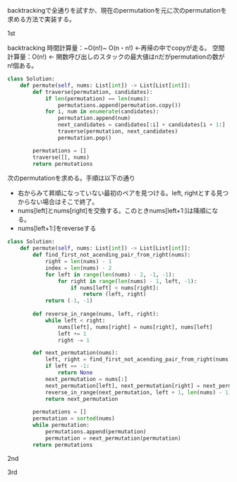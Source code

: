 backtrackingで全通りを試すか、現在のpermutationを元に次のpermutationを求める方法で実装する。

1st

backtracking
時間計算量：~O(n!)~ O(n・n!) ←再帰の中でcopyが走る。
空間計算量：O(n!) ← 関数呼び出しのスタックの最大値はnだがpermutationの数がn!個ある。

```python
class Solution:
    def permute(self, nums: List[int]) -> List[List[int]]:
        def traverse(permutation, candidates):
            if len(permutation) == len(nums):
                permutations.append(permutation.copy())
            for i, num in enumerate(candidates):
                permutation.append(num)
                next_candidates = candidates[:i] + candidates[i + 1:]
                traverse(permutation, next_candidates)
                permutation.pop()

        permutations = []
        traverse([], nums)
        return permutations
```

次のpermutationを求める。手順は以下の通り
- 右からみて昇順になっていない最初のペアを見つける。left, rightとする見つからない場合はそこで終了。
- nums[left]とnums[right]を交換する。このときnums[left+1:]は降順になる。
- nums[left+1:]をreverseする

```python
class Solution:
    def permute(self, nums: List[int]) -> List[List[int]]:
        def find_first_not_acending_pair_from_right(nums):
            right = len(nums) - 1
            index = len(nums) - 2
            for left in range(len(nums) - 2, -1, -1):
                for right in range(len(nums) - 1, left, -1):
                    if nums[left] < nums[right]:
                        return (left, right)
            return (-1, -1)
        
        def reverse_in_range(nums, left, right):
            while left < right:
                nums[left], nums[right] = nums[right], nums[left]
                left += 1
                right -= 1

        def next_permutation(nums):
            left, right = find_first_not_acending_pair_from_right(nums)
            if left == -1:
                return None
            next_permutation = nums[:]
            next_permutation[left], next_permutation[right] = next_permutation[right], next_permutation[left]
            reverse_in_range(next_permutation, left + 1, len(nums) - 1)
            return next_permutation
        
        permutations = []
        permutation = sorted(nums)
        while permutation:
            permutations.append(permutation)
            permutation = next_permutation(permutation)
        return permutations
```

2nd


3rd
